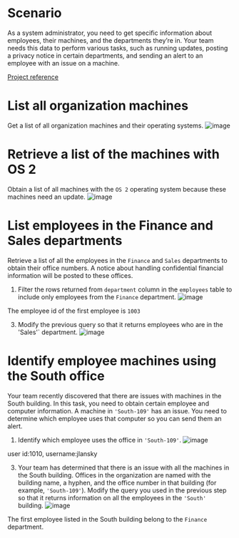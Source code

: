 # Scenario
As a system administrator, you need to get specific information about employees, their machines, and the departments they’re in. Your team needs this data to perform various tasks, such as running updates, posting a privacy notice in certain departments, and sending an alert to an employee with an issue on a machine.

[Project reference](https://www.coursera.org/learn/linux-and-sql/home/welcome)

# List all organization machines
Get a list of all organization machines and their operating systems.
![image](https://github.com/user-attachments/assets/03fad05f-6d60-416e-8732-2056e3ea5a22)

# Retrieve a list of the machines with OS 2
Obtain a list of all machines with the `OS 2` operating system because these machines need an update.
![image](https://github.com/user-attachments/assets/b6baba53-e7c8-4a46-8aed-150b4c96b20e)

# List employees in the Finance and Sales departments
Retrieve a list of all the employees in the `Finance` and `Sales` departments to obtain their office numbers. A notice about handling confidential financial information will be posted to these offices.

1. Filter the rows returned from `department` column in the `employees` table to include only employees from the `Finance` department.
![image](https://github.com/user-attachments/assets/a57d10e8-dbc8-4c9b-a1ea-8d08ec14d298)

The employee id of the first employee is `1003`

3. Modify the previous query so that it returns employees who are in the 'Sales'` department.
![image](https://github.com/user-attachments/assets/1a530431-c009-4a28-98e4-b36e7018fee5)

# Identify employee machines using the South office
Your team recently discovered that there are issues with machines in the South building. In this task, you need to obtain certain employee and computer information. A machine in `'South-109'` has an issue. You need to determine which employee uses that computer so you can send them an alert.

1. Identify which employee uses the office in `'South-109'`.
![image](https://github.com/user-attachments/assets/2dbbbbe2-2158-40b5-8ec0-6c81255e00d1)

user id:1010, username:jlansky

3. Your team has determined that there is an issue with all the machines in the South building. Offices in the organization are named with the building name, a hyphen, and the office number in that building (for example, `'South-109'`). Modify the query you used in the previous step so that it returns information on all the employees in the `'South'` building.
![image](https://github.com/user-attachments/assets/1670662c-2fa2-4b55-bc68-f83a4dc2c0eb)

The first employee listed in the South building belong to the `Finance` department.
